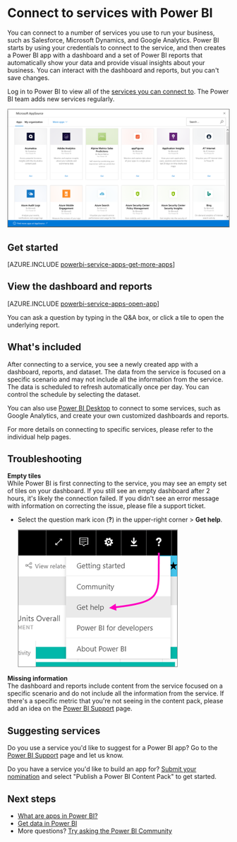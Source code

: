 <properties
   pageTitle="Connect to services with Power BI"
   description="Connect to services with Power BI"
   services="powerbi"
   documentationCenter=""
   authors="ajayan"
   manager="erikre"
   backup="maggiesMSFT"
   editor=""
   tags=""
   qualityFocus="no"
   qualityDate=""/>

<tags
   ms.service="powerbi"
   ms.devlang="NA"
   ms.topic="article"
   ms.tgt_pltfrm="NA"
   ms.workload="powerbi"
   ms.date="08/29/2017"
   ms.author="ajayan"/>

# Connect to services with Power BI

You can connect to a number of services you use to run your business, such as Salesforce, Microsoft Dynamics, and Google Analytics. Power BI starts by using your credentials to connect to the service, and then creates a Power BI app with a dashboard and a set of Power BI reports that automatically show your data and provide visual insights about your business. You can interact with the dashboard and reports, but you can't save changes.

Log in to Power BI to view all of the [services you can connect to](https://app.powerbi.com/getdata/services). The Power BI team adds new services regularly.

![AppSource apps](media/powerbi-content-packs-services/overview.png)

## Get started

[AZURE.INCLUDE [powerbi-service-apps-get-more-apps](../includes/powerbi-service-apps-get-more-apps.md)]

## View the dashboard and reports

[AZURE.INCLUDE [powerbi-service-apps-open-app](../includes/powerbi-service-apps-open-app.md)]

You can ask a question by typing in the Q&A box, or click a tile to open the underlying report.

## What's included

After connecting to a service, you see a newly created app with a dashboard, reports, and dataset. The data from the service is focused on a specific scenario and may not include all the information from the service. The data is scheduled to refresh automatically once per day. You can control the schedule by selecting the dataset.

You can also use [Power BI Desktop](powerbi-desktop-get-the-desktop.md) to connect to some services, such as Google Analytics, and create your own customized dashboards and reports.  

For more details on connecting to specific services, please refer to the individual help pages.

## Troubleshooting

**Empty tiles**  
While Power BI is first connecting to the service, you may see an empty set of tiles on your dashboard. If you still see an empty dashboard after 2 hours, it's likely the connection failed. If you didn't see an error message with information on correcting the issue, please file a support ticket.

- Select the question mark icon (**?**) in the upper-right corner >  **Get help**.
 
    ![Get help icon](media/powerbi-content-packs-services/power-bi-service-get-help.png)

**Missing information**  
The dashboard and reports include content from the service focused on a specific scenario and do not include all the information from the service. If there's a specific metric that you're not seeing in the content pack, please add an idea on the [Power BI Support](https://support.powerbi.com/forums/265200-power-bi) page.

## Suggesting services

Do you use a service you'd like to suggest for a Power BI app? Go to the [Power BI Support](https://support.powerbi.com/forums/265200-power-bi) page and let us know.

Do you have a service you'd like to build an app for? [Submit your nomination](https://azure.microsoft.com/marketplace/programs/certified/apply/) and select "Publish a Power BI Content Pack" to get started.

## Next steps

- [What are apps in Power BI?](powerbi-service-what-are-apps.md)
- [Get data in Power BI](powerbi-service-get-data.md)
- More questions? [Try asking the Power BI Community](http://community.powerbi.com/)
